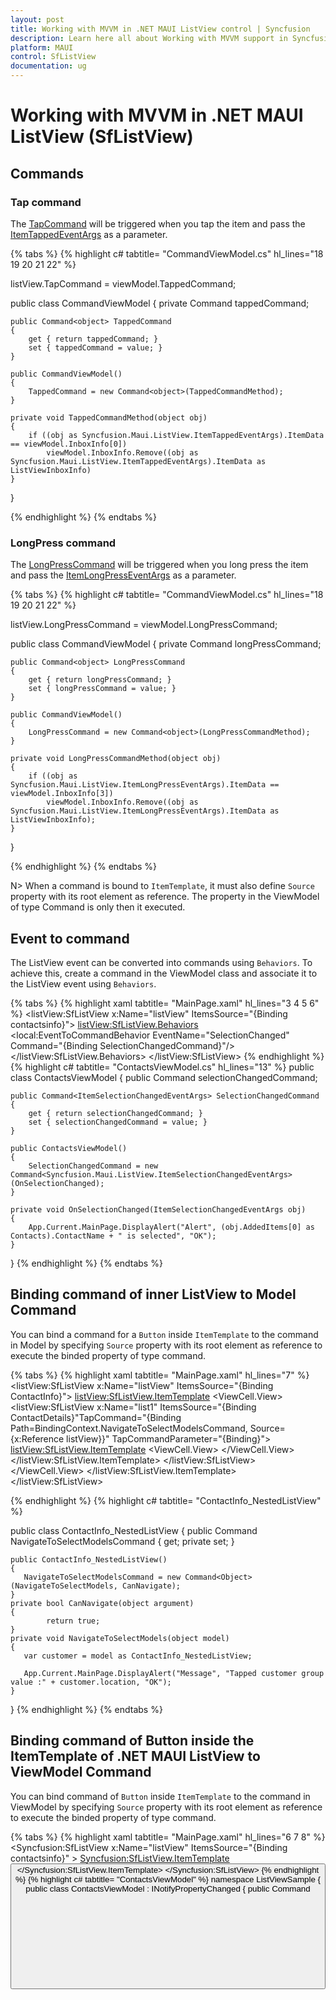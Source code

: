 ```yaml
---
layout: post
title: Working with MVVM in .NET MAUI ListView control | Syncfusion
description: Learn here all about Working with MVVM support in Syncfusion .NET MAUI ListView (SfListView) control and more.
platform: MAUI
control: SfListView
documentation: ug
---
```


# Working with MVVM in .NET MAUI ListView (SfListView)

## Commands

### Tap command

The [TapCommand](https://help.syncfusion.com/cr/maui/Syncfusion.Maui.ListView.SfListView.html#Syncfusion_Maui_ListView_SfListView_TapCommand) will be triggered when you tap the item and pass the [ItemTappedEventArgs](https://help.syncfusion.com/cr/maui/Syncfusion.Maui.ListView.ItemTappedEventArgs.html) as a parameter.

{% tabs %}
{% highlight c# tabtitle= "CommandViewModel.cs" hl_lines="18 19 20 21 22" %}

listView.TapCommand = viewModel.TappedCommand;

public class CommandViewModel
{
    private Command<Object> tappedCommand;

    public Command<object> TappedCommand
    {
        get { return tappedCommand; }
        set { tappedCommand = value; }
    }

    public CommandViewModel()
    {            
        TappedCommand = new Command<object>(TappedCommandMethod);
    }

    private void TappedCommandMethod(object obj)
    {
        if ((obj as Syncfusion.Maui.ListView.ItemTappedEventArgs).ItemData == viewModel.InboxInfo[0])
            viewModel.InboxInfo.Remove((obj as Syncfusion.Maui.ListView.ItemTappedEventArgs).ItemData as ListViewInboxInfo)
    }   
}

{% endhighlight %}
{% endtabs %}

### LongPress command

The [LongPressCommand](https://help.syncfusion.com/cr/maui/Syncfusion.Maui.ListView.SfListView.html#Syncfusion_Maui_ListView_SfListView_LongPressCommand) will be triggered when you long press the item and pass the [ItemLongPressEventArgs](https://help.syncfusion.com/cr/maui/Syncfusion.Maui.ListView.ItemLongPressEventArgs.html) as a parameter.

{% tabs %}
{% highlight c# tabtitle= "CommandViewModel.cs" hl_lines="18 19 20 21 22" %}

listView.LongPressCommand = viewModel.LongPressCommand;

public class CommandViewModel
{
    private Command<Object> longPressCommand;

    public Command<object> LongPressCommand
    {
        get { return longPressCommand; }
        set { longPressCommand = value; }
    }

    public CommandViewModel()
    {
        LongPressCommand = new Command<object>(LongPressCommandMethod);
    }

    private void LongPressCommandMethod(object obj)
    {
        if ((obj as Syncfusion.Maui.ListView.ItemLongPressEventArgs).ItemData == viewModel.InboxInfo[3])
            viewModel.InboxInfo.Remove((obj as Syncfusion.Maui.ListView.ItemLongPressEventArgs).ItemData as ListViewInboxInfo);
    }
}

{% endhighlight %}
{% endtabs %}

N> When a command is bound to `ItemTemplate`, it must also define `Source` property with its root element as reference. The property in the ViewModel of type Command is only then it executed.

## Event to command

The ListView event can be converted into commands using `Behaviors`. To achieve this, create a command in the ViewModel class and associate it to the ListView event using `Behaviors`.

{% tabs %}
{% highlight xaml tabtitle= "MainPage.xaml" hl_lines="3 4 5 6" %}
<listView:SfListView x:Name="listView"
     ItemsSource="{Binding contactsinfo}">
    <listView:SfListView.Behaviors>
        <local:EventToCommandBehavior EventName="SelectionChanged" 
        Command="{Binding SelectionChangedCommand}"/>
    </listView:SfListView.Behaviors>
</listView:SfListView>
{% endhighlight %}
{% highlight c# tabtitle= "ContactsViewModel.cs" hl_lines="13" %}
public class ContactsViewModel
{
    public Command<ItemSelectionChangedEventArgs> selectionChangedCommand;

    public Command<ItemSelectionChangedEventArgs> SelectionChangedCommand
    {
        get { return selectionChangedCommand; }
        set { selectionChangedCommand = value; }
    }

    public ContactsViewModel()
    {
        SelectionChangedCommand = new Command<Syncfusion.Maui.ListView.ItemSelectionChangedEventArgs>(OnSelectionChanged);
    }

    private void OnSelectionChanged(ItemSelectionChangedEventArgs obj)
    {
        App.Current.MainPage.DisplayAlert("Alert", (obj.AddedItems[0] as Contacts).ContactName + " is selected", "OK");
    }
}
{% endhighlight %}
{% endtabs %}

## Binding command of inner ListView to Model Command

You can bind a command for a `Button` inside `ItemTemplate` to the command in Model by specifying `Source` property with its root element as reference to execute the binded property of type command.

{% tabs %}
{% highlight xaml tabtitle= "MainPage.xaml" hl_lines="7" %}
<listView:SfListView x:Name="listView" ItemsSource="{Binding ContactInfo}">
     <listView:SfListView.ItemTemplate>
        <DataTemplate>
           <ViewCell>
                <ViewCell.View>
                   <StackLayout>
                        <listView:SfListView x:Name="list1" ItemsSource="{Binding ContactDetails}"TapCommand="{Binding Path=BindingContext.NavigateToSelectModelsCommand, Source={x:Reference listView}}" TapCommandParameter="{Binding}">
                            <listView:SfListView.ItemTemplate>
                                 <DataTemplate>
                                      <ViewCell>
                                          <ViewCell.View>
                                               <StackLayout BackgroundColor="Teal" >
                                                    <Label Text="{Binding ContactName} "/>
                                                    <Label Text="{Binding ContactNumber}"/>
                                                    <StackLayout HeightRequest="1" BackgroundColor="Gray"/>
                                                </StackLayout>
                                           </ViewCell.View>
                                       </ViewCell>
                                 </DataTemplate>
                            </listView:SfListView.ItemTemplate>
                        </listView:SfListView>
                    </StackLayout>
                </ViewCell.View>
            </ViewCell>
        </DataTemplate>
    </listView:SfListView.ItemTemplate>
</listView:SfListView>

{% endhighlight %}
{% highlight c# tabtitle= "ContactInfo_NestedListView" %}

public class ContactInfo_NestedListView
{
    public Command<Object> NavigateToSelectModelsCommand { get; private set; }

    public ContactInfo_NestedListView()
    {
       NavigateToSelectModelsCommand = new Command<Object>(NavigateToSelectModels, CanNavigate);
    }
    private bool CanNavigate(object argument)
    {
            return true;
    }
    private void NavigateToSelectModels(object model)
    {
       var customer = model as ContactInfo_NestedListView;
            
       App.Current.MainPage.DisplayAlert("Message", "Tapped customer group value :" + customer.location, "OK");
    }
}
{% endhighlight %}
{% endtabs %}

## Binding command of Button inside the ItemTemplate of .NET MAUI ListView to ViewModel Command

You can bind command of `Button` inside `ItemTemplate` to the command in ViewModel by specifying `Source` property with its root element as reference to execute the binded property of type command.

{% tabs %}
{% highlight xaml tabtitle= "MainPage.xaml" hl_lines="6 7 8" %}
<Syncfusion:SfListView x:Name="listView" ItemsSource="{Binding contactsinfo}" >
    <Syncfusion:SfListView.ItemTemplate>
        <DataTemplate>
            <ViewCell>
                <Grid >
                    <Button Text="Delete" 
                    Command="{Binding Path=BindingContext.DeleteCommand, Source={x:Reference listView}}" 
                    CommandParameter="{x:Reference listView}"/>
                </Grid>
            </ViewCell>
        </DataTemplate>
    </Syncfusion:SfListView.ItemTemplate>
</Syncfusion:SfListView>
{% endhighlight %}
{% highlight c# tabtitle= "ContactsViewModel" %}
namespace ListViewSample 
{
    public class ContactsViewModel : INotifyPropertyChanged
    {
        public Command<object> DeleteCommand { get; set; }
         
        public ContactsViewModel()
        {
            DeleteCommand = new Command<object>(OnTapped);
        }

        private void OnTapped(object obj)
        {
            var contact = obj as Contacts;
            contactsInfo.Remove(contact);
            App.Current.MainPage.DisplayAlert("Message","Item Deleted :" +contact.ContactName,"Ok");
        }
    }
}        
{% endhighlight %}
{% endtabs %}

## Binding properties in MVVM pattern

### Binding ItemsSource

`SfListView` allows you to bind the [ItemsSource](https://help.syncfusion.com/cr/maui/Syncfusion.Maui.ListView.SfListView.html#Syncfusion_Maui_ListView_SfListView_ItemsSource) property to populate the list view items from ViewModel.

{% tabs %}
{% highlight xaml tabtitle= "MainPage.xaml" hl_lines="7 8 9 11 12" %}
<?xml version="1.0" encoding="utf-8" ?>
<ContentPage xmlns="http://schemas.microsoft.com/dotnet/2021/maui"
             xmlns:x="http://schemas.microsoft.com/winfx/2009/xaml"
             xmlns:local="clr-namespace:MVVM"
             xmlns:syncfusion="clr-namespace:Syncfusion.Maui.ListView;assembly=Syncfusion.Maui.ListView"
             x:Class="MVVM.MainPage">
    <ContentPage.BindingContext>
        <local:BookInfoRepository/>
    </ContentPage.BindingContext>
</ContentPage>
<syncfusion:SfListView x:Name="listView" 
ItemsSource="{Binding BookInfoCollection}"/>
{% endhighlight %}
{% highlight c# %}
listView.SetBinding(SfListView.ItemsSourceProperty, new Binding("BookInfoCollection", BindingMode.OneWay));
{% endhighlight %}
{% endtabs %}


{% tabs %}
{% highlight c# tabtitle= "ViewModel.cs" %}
public class BookInfoRepository : INotifyPropertyChanged
{
    private ObservableCollection<BookInfo> bookInfoCollection;
    public event PropertyChangedEventHandler PropertyChanged;

    public ObservableCollection<BookInfo> BookInfoCollection
    {
        get { return bookInfoCollection; }
        set 
             { 
                 this.bookInfoCollection = value;
         this.OnPropertyChanged("BookInfoCollection");
              }
    }

    public void OnPropertyChanged(string name)
    {
        if (this.PropertyChanged != null)
            this.PropertyChanged(this, new PropertyChangedEventArgs(name));
    }

    public BookInfoRepository()
    {
        GenerateNewBookInfo();
    }

    private void GenerateNewBookInfo()
    {
        BookInfoCollection = new ObservableCollection<BookInfo>();
        BookInfoCollection.Add(new BookInfo() { BookName = "Machine Learning Using C#", BookDescription = "You'll learn several different approaches to applying machine learning"});
        BookInfoCollection.Add(new BookInfo() { BookName = "Object-Oriented Programming in C#", BookDescription = "Object-oriented programming is the de facto programming paradigm"});
        BookInfoCollection.Add(new BookInfo() { BookName = "C# Code Contracts", BookDescription = "Code Contracts provide a way to convey code assumptions"});
    }
}
{% endhighlight %}
{% endtabs %}

### Binding SelectedItem

`SfListView` supports selecting the items by binding the [SelectedItem](https://help.syncfusion.com/cr/maui/Syncfusion.Maui.ListView.SfListView.html#Syncfusion_Maui_ListView_SfListView_SelectedItem) property from the ViewModel by implementing the `INotifyPropertyChanged` interface, which gives the call back notification to the UI.

{% tabs %}
{% highlight xaml tabtitle= "MainPage.xaml" hl_lines="2" %}
<syncfusion:SfListView x:Name="listView" 
                       SelectedItem="{Binding SelectedItem}"
                       ItemsSource="{Binding BookInfoCollection}"/>
{% endhighlight %}
{% highlight c# %}
listView.SetBinding(SfListView.SelectedItemProperty, new Binding("SelectedItem", BindingMode.TwoWay));
{% endhighlight %}
{% endtabs %}

{% tabs %}
{% highlight c# tabtitle= "ViewModel.cs" hl_lines="15" %}
public class BookInfoRepository : INotifyPropertyChanged
{
    private object selectedItem;
    public object SelectedItem
    {
        get { return this.selectedItem; }
        set
        {
            this.selectedItem = value;
            this.OnPropertyChanged("SelectedItem");
        }
    }
    public BookInfoRepository()
    {
        SelectedItem = BookInfoCollection[2];
    }
}
{% endhighlight %}
{% endtabs %}

### Binding SelectedItems

`sfListView` supports selecting multiple items by binding the [SelectedItems](https://help.syncfusion.com/cr/maui/Syncfusion.Maui.ListView.SfListView.html#Syncfusion_Maui_ListView_SfListView_SelectedItems) property from the ViewModel with ObservableCollection type. Set the [SelectionMode](https://help.syncfusion.com/cr/maui/Syncfusion.Maui.ListView.SfListView.html#Syncfusion_Maui_ListView_SfListView_SelectionMode) property as `Multiple`.

{% tabs %}
{% highlight xaml tabtitle= "MainPage.xaml" hl_lines="2 3"%}
<syncfusion:SfListView x:Name="listView"
                        SelectionMode="Multiple"
                        SelectedItems="{Binding SelectedItems}"
                        ItemsSource="{Binding BookInfoCollection}"/>
{% endhighlight %}
{% highlight c# tabtitle= "MainPage.cs" %}
listView.SelectionMode = SelectionMode.Multiple;
listView.SetBinding(SfListView.SelectedItemsProperty, new Binding("SelectedItems", BindingMode.TwoWay));
{% endhighlight %}
{% endtabs %}

{% tabs %}
{% highlight c# tabtitle= "ViewModel.cs" hl_lines="24 25 26" %}
public class BookInfoRepository : INotifyPropertyChanged
{
    public event PropertyChangedEventHandler PropertyChanged;
    private ObservableCollection<object> selectedItems;

    public ObservableCollection<object> SelectedItems
    {
        get { return this.selectedItems; }
        set
        {
            this.selectedItems = value;
            this.OnPropertyChanged("SelectedItems");
        }
    }

    public void OnPropertyChanged(string name)
    {
        if (this.PropertyChanged != null)
            this.PropertyChanged(this, new PropertyChangedEventArgs(name));
    }

    public BookInfoRepository()
    {
        SelectedItems = new ObservableCollection<object>();
        SelectedItems.Add(BookInfoCollection[1]);
        SelectedItems.Add(BookInfoCollection[2]);
    }
}
{% endhighlight %}
{% endtabs %}

### Binding SelectionChanged event

In `SfListView`, the [SelectionChanged](https://help.syncfusion.com/cr/maui/Syncfusion.Maui.ListView.SfListView.html#Syncfusion_Maui_ListView_SfListView_SelectionChanged) event is raised once the selection process has been completed. MVVM for the `SelectionChanged` event can be achieved by binding the event to command converter. 

{% tabs %}
{% highlight xaml tabtitle= "MainPage.xaml" hl_lines="3 4 5 6 7" %}
<syncfusion:SfListView x:Name="listView" 
                       ItemsSource="{Binding BookInfoCollection}">
    <syncfusion:SfListView.Behaviors>
        <local:EventToCommandBehavior EventName="SelectionChanged" 
        Command="{Binding SelectedItem}"
        Converter="{StaticResource EventArgs}"/> 
    </syncfusion:SfListView.Behaviors>
</syncfusion:SfListView>
{% endhighlight %}
{% endtabs %}

{% tabs %}
{% highlight c# tabtitle= "ViewModel.cs" hl_lines="23 24 25 26 27 28" %}

public class BookInfoRepository : INotifyPropertyChanged
{
    private Command<ItemSelectionChangedEventArgs> selectedItem;

    public Command<ItemSelectionChangedEventArgs> SelectedItem
    {
        get { return this.selectedItem; }
        set
        {
            this.selectedItem = value;
            this.OnPropertyChanged("SelectedItem");
        }
    }

    public BookInfoRepository()
    {
        selectedItem = new Command<ItemSelectionChangedEventArgs>(OnSelectionChanged);
    }

    ///<summary>
    ///Remove the selected item
    ///</summary>
    public void OnSelectionChanged(ItemSelectionChangedEventArgs obj)
    {
        var eventArgs = obj as ItemSelectionChangedEventArgs;
        var item= eventArgs.AddedItems[0];
        this.bookInfoCollection.Remove(this.BookInfoCollection.FirstOrDefault(x => x == item));
    }
}
{% endhighlight %}
{% endtabs %}

### Binding SelectionChanging event

In ListView, the [SelectionChanging](https://help.syncfusion.com/cr/maui/Syncfusion.Maui.ListView.SfListView.html#Syncfusion_Maui_ListView_SfListView_SelectionChanging) event will be raised when selecting an item at the execution time. MVVM for the `SelectionChanging` event can be achieved by binding the event to command converter.

{% tabs %}
{% highlight xaml tabtitle= "MainPage.xaml" hl_lines="3 4 5 6 7"%}
<syncfusion:SfListView x:Name="listView" 
                       ItemsSource="{Binding BookInfoCollection}">
    <syncfusion:SfListView.Behaviors>
        <local:EventToCommandBehavior EventName="SelectionChanging" 
        Command="{Binding SelectedItem}" 
        Converter="{StaticResource EventArgs}"/>
    </syncfusion:SfListView.Behaviors>
</syncfusion:SfListView>
{% endhighlight %}
{% endtabs %}

{% tabs %}
{% highlight c# tabtitle= "ViewModel.cs" hl_lines="23 24 25 26 27 28" %}
public class BookInfoRepository : INotifyPropertyChanged
{
    private Command<ItemSelectionChangingEventArgs> selectedItem;

    public Command<ItemSelectionChangingEventArgs> SelectedItem
    {
        get { return this.selectedItem; }
        set
        {
            this.selectedItem = value;
            this.OnPropertyChanged("SelectedItem");
        }
    }

    public BookInfoRepository()
    {
        selectedItem = new Command<ItemSelectionChangingEventArgs>(OnSelectionChanging);
    }

    ///<summary>
    ///To disable the selection for particular item
    ///</summary>
    public void OnSelectionChanging(ItemSelectionChangingEventArgs obj)
    {
        var eventArgs = obj as ItemSelectionChangingEventArgs;
        if (eventArgs.AddedItems.Count > 0 && eventArgs.AddedItems[0] == this.BookInfoCollection[0])
            eventArgs.Cancel = true;
    }
}
{% endhighlight %}
{% endtabs %}


N> Similarly, you can bind the [ItemTapped](https://help.syncfusion.com/cr/maui/Syncfusion.Maui.ListView.SfListView.html#Syncfusion_Maui_ListView_SfListView_ItemTapped), [ItemDoubleTapped](https://help.syncfusion.com/cr/maui/Syncfusion.Maui.ListView.SfListView.html#Syncfusion_Maui_ListView_SfListView_ItemDoubleTapped), and [ItemLongPress](https://help.syncfusion.com/cr/maui/Syncfusion.Maui.ListView.SfListView.html#Syncfusion_Maui_ListView_SfListView_ItemLongPress) event.

### Handling ItemTapped action

`SfListView` supports binding the [TapCommand](https://help.syncfusion.com/cr/maui/Syncfusion.Maui.ListView.SfListView.html#Syncfusion_Maui_ListView_SfListView_TapCommand) property with the item taped action from the ViewModel, where you can write navigation or any other action code in the execution. When defining the command, [ItemTappedEventArgs](https://help.syncfusion.com/cr/maui/Syncfusion.Maui.ListView.ItemTappedEventArgs.html) will be passed as command parameter that contains item information during execution. 

You can define the command parameter for `TapCommand` using [TappedCommandParameter](https://help.syncfusion.com/cr/maui/Syncfusion.Maui.ListView.SfListView.html#Syncfusion_Maui_ListView_SfListView_TapCommandParameter), where you can get the element reference passed in ViewModel.

{% tabs %}
{% highlight xaml tabtitle= "MainPage.xaml" hl_lines="2"%}
<syncfusion:SfListView x:Name="listView" 
                    TapCommand="{Binding TapCommand}"
                    ItemsSource="{Binding BookInfoCollection}"/>
{% endhighlight %}
{% highlight c# %}
listView.SetBinding(SfListView.TapCommandProperty, new Binding("TapCommand", BindingMode.OneWay));
{% endhighlight %}
{% endtabs %}

{% tabs %}
{% highlight c# tabtitle= "ViewModel.cs" hl_lines="20 21 22 23 24 25 26" %}
public class BookInfoRepository : INotifyPropertyChanged
{
    private Command tapCommand;

    public Command TapCommand
    {
        get { return tapCommand; }
        protected set { tapCommand = value; }
    }

    public BookInfoRepository()
    {
        tapCommand = new Command(OnItemTapped);
    }

    ///<summary>
    ///To display tapped item content
    ///</summary>
    public void OnItemTapped(object obj)
    {
        var eventArgs = obj as Syncfusion.Maui.ListView.ItemTappedEventArgs;
        var bookName = (eventArgs.ItemData as BookInfo).BookName;
        var bookDescription = (eventArgs.ItemData as BookInfo).BookDescription;
        var display = Application.Current.MainPage.DisplayAlert(bookName, "Description:" + bookDescription, "Ok");
    }
}
{% endhighlight %}
{% endtabs %}

### Handling ItemLongPress action

`SfListView` supports binding the [LongPressCommand](https://help.syncfusion.com/cr/maui/Syncfusion.Maui.ListView.SfListView.html#Syncfusion_Maui_ListView_SfListView_LongPressCommand) property with the item holding action from the ViewModel, where you can write navigation or any other action code in the execution. When defining the command, [ItemLongPressEventArgs](https://help.syncfusion.com/cr/maui/Syncfusion.Maui.ListView.ItemLongPressEventArgs.html) will be passed as command parameter that contains item information in execution.

You can define the command parameter for the `LongPressCommand` using [LongPressCommandParameter](https://help.syncfusion.com/cr/maui/Syncfusion.Maui.ListView.SfListView.html#Syncfusion_Maui_ListView_SfListView_LongPressCommandParameter), where you can get the element reference passed in ViewModel.

{% tabs %}
{% highlight xaml tabtitle= "MainPage.xaml"hl_lines="2" %}
<syncfusion:SfListView x:Name="listView"                     
                       LongPressCommand="{Binding LongPressCommand}"
                       ItemsSource="{Binding BookInfoCollection}"/>
{% endhighlight %}
{% highlight c# tabtitle= "MainPage.cs" %}
listView.SetBinding(SfListView.LongPressCommandProperty, new Binding("LongPressCommand", BindingMode.OneWay));
{% endhighlight %}
{% endtabs %}

{% tabs %}
{% highlight c# tabtitle= "ViewModel.cs" %}
public class BookInfoRepository : INotifyPropertyChanged
{
    private Command longPressCommand;

    public Command LongPressCommand
    {
        get { return longPressCommand; }
        protected set { longPressCommand = value; }
    }

    public BookInfoRepository()
    {
        longPressCommand = new Command(OnlongPress);
    }

    ///<summary>
    /// Displays the item long press content
    ///</summary>
    public void OnlongPress(object obj)
    {
        var eventArgs = obj as Syncfusion.Maui.ListView.ItemLongPressEventArgs;           
        Application.Current.MainPage.DisplayAlert("Type Of Item :" + eventArgs.ItemType, "Item Long Press Position : + " +eventArgs.Position , "Ok");
    }
}
{% endhighlight %}
{% endtabs %}

### Binding button command

The contents loaded in the [ItemTemplate](https://help.syncfusion.com/cr/maui/Syncfusion.Maui.ListView.SfListView.html#Syncfusion_Maui_ListView_SfListView_ItemTemplate) can be bound from the ViewModel using their commands or gestures, where you can customize the loaded content or any other action code needed in the call back. When defining the command button, you will get the `BindingContext` of [ListViewItem](https://help.syncfusion.com/cr/maui/Syncfusion.Maui.ListView.ListViewItem.html) as the parameter in execution. 

You can also get the reference of element bound as parameter by using command parameter of loaded elements.

{% tabs %}
{% highlight xaml tabtitle= "MainPage.cs" hl_lines="2 12 13" %}
<syncfusion:SfListView x:Name="listView" AutoFitMode="Height"
                SelectedItem="{Binding SelectedItem}"                      
                ItemsSource="{Binding BookInfoCollection}">
    <syncfusion:SfListView.ItemTemplate>
        <DataTemplate>
            <Frame HasShadow="True" Margin="5,5,5,5" >
                <Grid Padding="5">
                    <Grid.RowDefinitions>
                        <RowDefinition Height="*" />
                        <RowDefinition Height="2*" />
                    </Grid.RowDefinitions>
                    <Button x:Name="bookName" Text="{Binding BookName}" Command="{Binding Path=BindingContext.BackgroundColorCommand, Source={x:Reference listView}}" CommandParameter="{x:Reference bookName}}" BackgroundColor="Transparent" FontAttributes="Bold" FontSize="19"/>
                    <Label Grid.Row="1" Text="{Binding BookDescription}" FontSize="15" />
                </Grid>
            </Frame>
        </DataTemplate>
    </syncfusion:SfListView.ItemTemplate>
</syncfusion:SfListView>
{% endhighlight %}
{% highlight c# tabtitle= "MainPage.cs" hl_lines="10 111 12 13 14 15 16 17" %}
 listView.ItemTemplate = new DataTemplate(() =>
 {
    var frame = new Frame();
    frame.HasShadow = true;
    frame.Margin = 5;
    var grid = new Grid();
    grid.RowDefinitions.Add(new RowDefinition());
    grid.RowDefinitions.Add(new RowDefinition());
    grid.Padding = 5;
    var button = new Button();
    Binding binding = new Binding();
    binding.Path = "BookName";
    button.SetBinding(Button.TextProperty, binding);
    button.Command = this.viewModel.BackgroundColorCommand;
    button.BackgroundColor = Colors.Transparent;
    button.FontAttributes = FontAttributes.Bold;
    button.FontSize = 19;
    var label = new Label{ TextColor = Colors.Black };
    Binding bind = new Binding();
    bind.Path = "BookDescription";
    label.SetBinding(Label.TextProperty, bind);
    label.FontSize = 15;
    grid.Children.Add(button);
    grid.Children.Add(label);
    grid.SetRow(button, 0);
    grid.SetRow(label, 1);
    frame.Content = grid;
    return frame;
 });
{% endhighlight %}
{% endtabs %}

{% tabs %}
{% highlight c# tabtitle= "BookInfoRepository.cs" hl_lines="19 20 21 22 23" %}
public class BookInfoRepository : INotifyPropertyChanged
{
    private Command backgroundColorCommand;

    public Command BackgroundColorCommand
    {
        get { return backgroundColorCommand; }
        protected set { backgroundColorCommand = value; }
    }

    public BookInfoRepository()
    {
        backgroundColorCommand = new Command(OnButtonTapped);
    }

    ///<summary>
    ///To display tapped item content
    ///</summary>
    public void OnButtonTapped(object obj)
    {
        var firstButton = obj as Button;
        firstButton.BackgroundColor = Colors.AliceBlue;            
    }
}
{% endhighlight %}
{% endtabs %}

### Processing LoadMore

`SfListView` supports binding the [LoadMoreOption](https://help.syncfusion.com/cr/maui/Syncfusion.Maui.ListView.SfListView.html#Syncfusion_Maui_ListView_SfListView_LoadMoreOption), [LoadMoreCommand](https://help.syncfusion.com/cr/maui/Syncfusion.Maui.ListView.SfListView.html#Syncfusion_Maui_ListView_SfListView_LoadMoreCommand), and [IsBusy](https://help.syncfusion.com/cr/maui/Syncfusion.Maui.ListView.SfListView.html#Syncfusion_Maui_ListView_SfListView_IsBusy) properties from ViewModel to load more number of items at runtime. `LoadMoreOption` enables load more manually or automatically the items when loading the items at runtime. `LoadMoreCommand` executes to load the items form ViewModel. The `IsBusy` property notifies that the items are populating from ViewModel to show or hide the load more view. 

The `IsBusy` property in ViewModel shows the busy indicator when populating the [ItemsSource](https://help.syncfusion.com/cr/maui/Syncfusion.Maui.ListView.SfListView.html#Syncfusion_Maui_ListView_SfListView_ItemsSource).

{% tabs %}
{% highlight xaml tabtitle= "MainPage.xaml" hl_lines="2 3 4 5" %}
<syncfusion:SfListView x:Name="listView"                            
                        LoadMoreOption="Auto"
                        LoadMoreCommand="{Binding LoadMoreItemsCommand}"
                        LoadMoreCommandParameter="{Binding Source={x:Reference Name=listView}}"
                        IsBusy="{Binding IsBusy}"
                        ItemsSource="{Binding BookInfoCollection}">
{% endhighlight %}
{% highlight c# %}
listView.LoadMoreOption = LoadMoreOption.Auto;
listView.SetBinding(SfListView.LoadMoreCommandProperty, new Binding("LoadMoreItemsCommand", BindingMode.OneWay));
listView.LoadMoreCommandParameter = listView;
listView.SetBinding(SfListView.IsBusyProperty, new Binding("IsBusy", BindingMode.OneWay));
{% endhighlight %}
{% endtabs %}

{% tabs %}
{% highlight c# tabtitle= "ViewModel" %}
public class ViewModel:INotifyPropertyChanged
{
    private bool isBusy;
    public bool IsBusy
    {
        get { return isBusy; }
        set
        {
            this.isBusy = value;
            RaisePropertyChanged("IsBusy");
        }
    }
    private int totalItems = 22;
    public Command<object> LoadMoreItemsCommand { get; set; }

    public ViewModel()
    {
        BookInfoCollection = new ObservableCollection<BookInfo>();
        AddBookInfos(0, 3);
        LoadMoreItemsCommand = new Command<object>(LoadMoreItems, CanLoadMoreItems);
    }

    private bool CanLoadMoreItems(object obj)
    {
        if (BookInfoCollection.Count >= totalItems)
            return false;
        return true;
    }

    private async void LoadMoreItems(object obj)
    {
        var listview = obj as Syncfusion.Maui.ListView.SfListView;
        try
        {
            IsBusy = true;

            await Task.Delay(1000);

            var index = BookInfoCollection.Count;
            var count = index + 3 >= totalItems ? totalItems - index : 3;
            AddBookInfos(index, 3);

        }
        catch
        {

        }
        finally
        {
            IsBusy = false;
        }
    }

    private void AddBookInfos(int index, int count)
    {
        int bookNameCount = 0;
        int bookDescriptionCount = 0;
        for (int i = index; i < index + count; i++)
        {
            if (bookNameCount == 11)
                bookNameCount = 0;
            if (bookDescriptionCount == 11)
                bookDescriptionCount = 0;
            BookInfoCollection.Add(new BookInfo() { BookName = bookNames[bookNameCount] , BookDescription =  bookDescription[bookDescriptionCount] });
            bookNameCount++;
            bookDescriptionCount++;
        }
    }
}
{% endhighlight %}
{% endtabs %}

## See also 

[How to filter the items in .NET MAUI ListView (SfListView) using MVVM](https://www.syncfusion.com/kb/13060/ )                                                                                                            